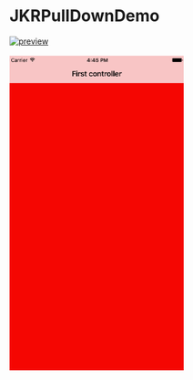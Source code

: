 JKRPullDownDemo
==============
[![preview](https://travis-ci.org/Joker-388/MessageImageCategory.svg?branch=master)](http://www.jianshu.com/u/95d5ea0acd19)&nbsp;<br><br>
[![preview](https://github.com/Joker-388/JKRPullDownDemo/blob/master/navigationbar.gif)](http://www.jianshu.com/u/95d5ea0acd19)&nbsp;
<br><br>
